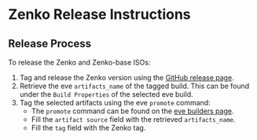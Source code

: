 # Zenko Release Instructions

## Release Process

To release the Zenko and Zenko-base ISOs:

1. Tag and release the Zenko version using the [GitHub release page](https://github.com/scality/Zenko/releases/new).
1. Retrieve the eve `artifacts_name` of the tagged build. This can be found
   under the `Build Properties` of the selected eve build.
1. Tag the selected artifacts using the eve `promote` command:
   * The `promote` command can be found on the [eve builders page](https://eve.devsca.com/github/scality/zenko/#/builders/bootstrap).
   * Fill the `artifact source` field with the retrieved `artifacts_name`.
   * Fill the `tag` field with the Zenko tag.
